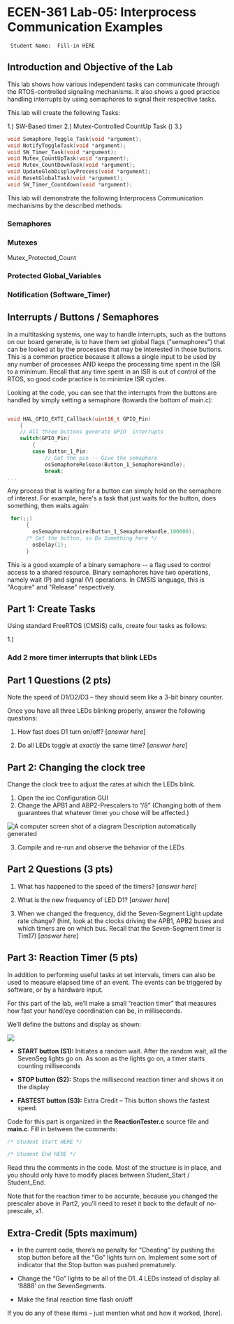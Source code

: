 # ECEN-361 Lab-05: Interprocess Communication Examples

     Student Name:  Fill-in HERE

## Introduction and Objective of the Lab

This lab shows how various independent tasks can communicate through the RTOS-controlled signaling mechanisms. 
It also shows a good practice handling interrupts by using semaphores to signal their respective tasks. 


This lab will create the following Tasks:

1.) SW-Based timer 
2.) Mutex-Controlled CountUp Task ()
3.) 
```c
void Semaphore_Toggle_Task(void *argument);
void NotifyToggleTask(void *argument);
void SW_Timer_Task(void *argument);
void Mutex_CountUpTask(void *argument);
void Mutex_CountDownTask(void *argument);
void UpdateGlobDisplayProcess(void *argument);
void ResetGlobalTask(void *argument);
void SW_Timer_Countdown(void *argument);
```

This lab will demonstrate the following Interprocess Communication mechanisms by the described methods:
### Semaphores
### Mutexes
Mutex_Protected_Count
### Protected Global_Variables
### Notification (Software_Timer)



## Interrupts / Buttons / Semaphores
In a multitasking systems, one way to handle interrupts, such as the buttons on our board generate, is to have them set global flags ("semaphores") that can be looked at by the processes that may be interested in those buttons.  This is a common practice because it allows a single input to be used by any number of processes AND keeps the processing time spent in the ISR to a minimum.  Recall that any time spent in an ISR is out of control of the RTOS, so good code practice is to minimize ISR cycles. 

Looking at the code, you can see that the interrupts from the buttons are handled by simply setting a semaphore (towards the bottom of main.c):

```c

void HAL_GPIO_EXTI_Callback(uint16_t GPIO_Pin)
	{
	// All three buttons generate GPIO  interrupts
	switch(GPIO_Pin)
		{
		case Button_1_Pin:
			// Got the pin -- Give the semaphore
			osSemaphoreRelease(Button_1_SemaphoreHandle);
			break;
...

```

Any process that is waiting for a button can simply hold on the semaphore of interest.  For example, here's a task that just waits for the button, does something, then waits again:

```c
 for(;;)
	  {
		osSemaphoreAcquire(Button_1_SemaphoreHandle,100000);
      /* Got the button, so Do Something here */
		osDelay(1);
	  }
```

This is a good example of a binary semaphore -- a flag used to control access to a shared resource.   Binary semaphores have two operations, namely wait (P) and signal (V) operations.  In CMSIS language, this is "Acquire" and "Release" respectively. 


## Part 1: Create Tasks
Using standard FreeRTOS (CMSIS) calls, create four tasks as follows:

1.)





### Add 2 more timer interrupts that blink LEDs


## Part 1 Questions (2 pts)

Note the speed of D1/D2/D3 – they should seem like a 3-bit binary counter.

Once you have all three LEDs blinking properly, answer the following questions:

1. How fast does D1 turn on/off? [*answer here*]

2. Do all LEDs toggle at *exactly* the same time? [*answer here*]

## Part 2: Changing the clock tree

Change the clock tree to adjust the rates at which the LEDs blink.

1. Open the ioc Configuration GUI
2. Change the APB1 and ABP2-Prescalers to “/8” (Changing both of them guarantees that whatever timer you chose will be affected.)

![A computer screen shot of a diagram Description automatically generated](media/a1a4a08f8ac2f1b714fa0a5456b5e07e.png)

3. Compile and re-run and observe the behavior of the LEDs

## Part 2 Questions (3 pts)

1. What has happened to the speed of the timers? [*answer here*]

2. What is the new frequency of LED D1? [*answer here*]

3. When we changed the frequency, did the Seven-Segment Light update rate change?  (hint, look at the clocks driving the APB1, APB2 buses and which timers are on which bus.  Recall that the Seven-Segment timer is Tim17) [*answer here*]

## Part 3: Reaction Timer (5 pts)

In addition to performing useful tasks at set intervals, timers can also be used to measure elapsed time of an event. The events can be triggered by software, or by a hardware input.

For this part of the lab, we’ll make a small “reaction timer” that measures how fast your hand/eye coordination can be, in milliseconds.

We’ll define the buttons and display as shown:

![](media/2b43c113169efb48ce00225bd55358ff.png)

* **START button (S1):** Initiates a random wait. After the random wait, all the SevenSeg lights go on. As soon as the lights go on, a timer starts counting milliseconds

* **STOP button (S2):** Stops the millisecond reaction timer and shows it on the display

* **FASTEST button (S3):** Extra Credit – This button shows the fastest speed.

Code for this part is organized in the **ReactionTester.c** source file and **main.c**. Fill in between the comments:

```c
/* Student Start HERE */

/* Student End HERE */
```

Read thru the comments in the code. Most of the structure is in place, and you should only have to modify places between Student_Start / Student_End.

Note that for the reaction timer to be accurate, because you changed the prescaler above in Part2, you’ll need to reset it back to the default of no-prescale, x1. 

## Extra-Credit (5pts maximum)

* In the current code, there’s no penalty for “Cheating” by pushing the stop button before all the “Go” lights turn on.  Implement some sort of indicator that the
  Stop button was pushed prematurely.

* Change the “Go” lights to be all of the D1..4 LEDs instead of display all ‘8888’ on the SevenSegments.

* Make the final reaction time flash on/off

If you do any of these items – just mention what and how it worked, [*here*].
